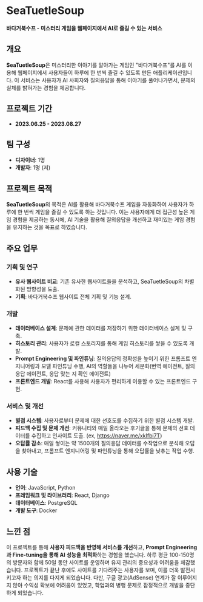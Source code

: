 # SeaTuetleSoup

**바다거북수프 - 미스터리 게임을 웹페이지에서 AI로 즐길 수 있는 서비스**

## 개요
**SeaTuetleSoup**은 미스터리한 이야기를 알아가는 게임인 "바다거북수프"를 AI를 이용해 웹페이지에서 사용자들이 하루에 한 번씩 즐길 수 있도록 만든 애플리케이션입니다. 이 서비스는 사용자가 AI 사회자와 질의응답을 통해 이야기를 풀어나가면서, 문제의 실체를 밝혀가는 경험을 제공합니다.

## 프로젝트 기간
- **2023.06.25 - 2023.08.27**

## 팀 구성
- **디자이너**: 1명  
- **개발자**: 1명 (저)

## 프로젝트 목적
**SeaTuetleSoup**의 목적은 AI를 활용해 바다거북수프 게임을 자동화하여 사용자가 하루에 한 번씩 게임을 즐길 수 있도록 하는 것입니다. 이는 사용자에게 더 접근성 높은 게임 경험을 제공하는 동시에, AI 기술을 활용해 질의응답을 개선하고 재미있는 게임 경험을 유지하는 것을 목표로 하였습니다.

## 주요 업무

### 기획 및 연구
- **유사 웹사이트 비교**: 기존 유사한 웹사이트들을 분석하고, SeaTuetleSoup의 차별화된 방향성을 도출.
- **기획**: 바다거북수프 웹사이트 전체 기획 및 기능 설계.

### 개발
- **데이터베이스 설계**: 문제에 관한 데이터를 저장하기 위한 데이터베이스 설계 및 구축.
- **히스토리 관리**: 사용자가 로컬 스토리지를 통해 게임 히스토리를 쌓을 수 있도록 개발.
- **Prompt Engineering 및 파인튜닝**: 질의응답의 정확성을 높이기 위한 프롬프트 엔지니어링과 모델 파인튜닝 수행, AI의 역할들을 나누어 세분화(번역 에이전트, 질의응답 에이전트, 응답 맞는 지 확인 에이전트) 
- **프론트엔드 개발**: React를 사용해 사용자가 편리하게 이용할 수 있는 프론트엔드 구현.

### 서비스 및 개선
- **별점 시스템**: 사용자로부터 문제에 대한 선호도를 수집하기 위한 별점 시스템 개발.
- **피드백 수집 및 문제 개선**: 커뮤니티와 매일 올라오는 후기글을 통해 문제의 선호 데이터를 수집하고 인사이트 도출. (ex, https://naver.me/xkIfbi7T)
- **오답률 감소**: 매일 쌓이는 약 1500개의 질의응답 데이터를 수작업으로 분석해 오답을 찾아내고, 프롬프트 엔지니어링 및 파인튜닝을 통해 오답률을 낮추는 작업 수행.

## 사용 기술
- **언어**: JavaScript, Python
- **프레임워크 및 라이브러리**: React, Django
- **데이터베이스**: PostgreSQL
- **개발 도구**: Docker

## 느낀 점
이 프로젝트를 통해 **사용자 피드백을 반영해 서비스를 개선**하고, **Prompt Engineering과 Fine-tuning을 통해 AI 성능을 최적화**하는 경험을 했습니다. 하루 평균 100-150명의 방문자와 함께 50일 동안 사이트를 운영하며 유지 관리의 중요성과 어려움을 체감했습니다. 프로젝트가 끝난 후에도 사이트를 기다려주는 사용자를 보며, 이를 더욱 발전시키고자 하는 의지를 다지게 되었습니다. 다만, 구글 광고(AdSense) 연계가 잘 이루어지지 않아 수익성 확보에 어려움이 있었고, 학업과의 병행 문제로 잠정적으로 개발을 중단하게 되었습니다.

